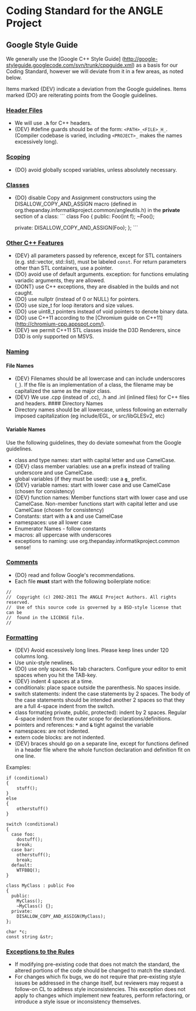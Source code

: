 # Coding Standard for the ANGLE Project

## Google Style Guide

We generally use the [Google C++ Style Guide]
(http://google-styleguide.googlecode.com/svn/trunk/cppguide.xml) as a basis for
our Coding Standard, however we will deviate from it in a few areas, as noted
below.

Items marked {DEV} indicate a deviation from the Google guidelines. Items marked
{DO} are reiterating points from the Google guidelines.

### [Header Files](http://google-styleguide.googlecode.com/svn/trunk/cppguide.xml#Header_Files)

*   We will use **`.h`** for C++ headers.
*   {DEV} #define guards should be of the form: `<PATH>_<FILE>_H_`. (Compiler
    codebase is varied, including `<PROJECT>_` makes the names excessively
    long).

### [Scoping](http://google-styleguide.googlecode.com/svn/trunk/cppguide.xml#Scoping)

*   {DO} avoid globally scoped variables, unless absolutely necessary.

### [Classes](http://google-styleguide.googlecode.com/svn/trunk/cppguide.xml#Classes)

*   {DO} disable Copy and Assignment constructors using the
    DISALLOW\_COPY\_AND\_ASSIGN macro (defined in org.thepanday.informatikproject.common/angleutils.h) in the
    **private** section of a class: ``` class Foo { public: Foo(int f); ~Foo();

    private: DISALLOW_COPY_AND_ASSIGN(Foo); }; ```

### [Other C++ Features](http://google-styleguide.googlecode.com/svn/trunk/cppguide.xml#Other_C++_Features)

*   {DEV} all parameters passed by reference, except for STL containers (e.g.
    std::vector, std::list), must be labeled `const`. For return parameters
    other than STL containers, use a pointer.
*   {DO} avoid use of default arguments. exception: for functions emulating
    variadic arguments, they are allowed.
*   {DONT} use C++ exceptions, they are disabled in the builds and not caught.
*   {DO} use nullptr (instead of 0 or NULL) for pointers.
*   {DO} use size\_t for loop iterators and size values.
*   {DO} use uint8\_t pointers instead of void pointers to denote binary data.
*   {DO} use C++11 according to the [Chromium guide on C++11]
    (http://chromium-cpp.appspot.com/).
*   {DEV} we permit C++11 STL classes inside the D3D Renderers, since D3D is
    only supported on MSVS.

### [Naming ](http://google-styleguide.googlecode.com/svn/trunk/cppguide.xml#Naming)

#### File Names

*   {DEV} Filenames should be all lowercase and can include underscores (`_`).
    If the file is an implementation of a class, the filename may be capitalized
    the same as the major class.
*   {DEV} We use .cpp (instead of .cc), .h and .inl (inlined files) for C++
    files and headers. #### Directory Names
*   Directory names should be all lowercase, unless following an externally
    imposed capitalization (eg include/EGL, or src/libGLESv2, etc)

#### Variable Names

Use the following guidelines, they do deviate somewhat from the Google
guidelines. 

* class and type names: start with capital letter and use CamelCase.
* {DEV} class member variables: use an **`m`** prefix instead of trailing
underscore and use CamelCase.
* global variables (if they must be used): use a **`g_`** prefix.
* {DEV} variable names: start with lower case and use CamelCase (chosen for consistency)
* {DEV} function names: Member functions start with lower case and use CamelCase. Non-member functions start with capital letter and
use CamelCase (chosen for consistency)
* Constants: start with a **`k`** and use CamelCase
* namespaces: use all lower case
* Enumerator Names - follow constants
* macros: all uppercase with underscores
* exceptions to naming: use org.thepanday.informatikproject.common sense!

### [Comments](http://google-styleguide.googlecode.com/svn/trunk/cppguide.xml#Comments)

*   {DO} read and follow Google's recommendations.
*   Each file **must** start with the following boilerplate notice:

```
//
//  Copyright (c) 2002-2011 The ANGLE Project Authors. All rights reserved.
//  Use of this source code is governed by a BSD-style license that can be
//  found in the LICENSE file.
//
```

### [Formatting](http://google-styleguide.googlecode.com/svn/trunk/cppguide.xml#Formatting)

*   {DEV} Avoid excessively long lines. Please keep lines under 120 columns
    long.
*   Use unix-style newlines.
*   {DO} use only spaces. No tab characters. Configure your editor to emit
    spaces when you hit the TAB-key.
*   {DEV} indent 4 spaces at a time.
*   conditionals: place space outside the parenthesis. No spaces inside.
*   switch statements: indent the case statements by 2 spaces. The body of the
    case statements should be intended another 2 spaces so that they are a full
    4-space indent from the switch.
*   class format(eg private, public, protected): indent by 2 spaces. Regular
    4-space indent from the outer scope for declarations/definitions.
*   pointers and references: **`*`** and **`&`** tight against the variable
*   namespaces: are not indented.
*   extern code blocks: are not indented.
*   {DEV} braces should go on a separate line, except for functions defined in a
    header file where the whole function declaration and definition fit on one
    line.

Examples:

```
if (conditional)
{
    stuff();
}
else
{
    otherstuff()
}
```

```
switch (conditional)
{
  case foo:
    dostuff();
    break;
  case bar:
    otherstuff();
    break;
  default:
    WTFBBQ();
}
```

```
class MyClass : public Foo
{
  public:
    MyClass();
    ~MyClass() {};
  private:
    DISALLOW_COPY_AND_ASSIGN(MyClass);
};
```

```
char *c;
const string &str;
```

### [Exceptions to the Rules](http://google-styleguide.googlecode.com/svn/trunk/cppguide.xml#Exceptions_to_the_Rules)

*   If modifying pre-existing code that does not match the standard, the altered
    portions of the code should be changed to match the standard.
*   For changes which fix bugs, we do not require that pre-existing style issues
    be addressed in the change itself, but reviewers may request a follow-on CL
    to address style inconsistencies. This exception does not apply to changes
    which implement new features, perform refactoring, or introduce a style
    issue or inconsistency themselves.
